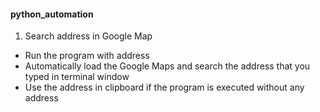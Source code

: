 #### python_automation ####

1. Search address in Google Map
  - Run the program with address
  - Automatically load the Google Maps and search the address that you typed in terminal window
  - Use the address in clipboard if the program is executed without any address 
